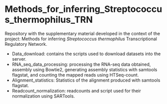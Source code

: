 # Methods_for_inferring_Streptococcus_thermophilus_TRN
Repository with the supplementary material developed in the context of the project: Methods for inferring *Streptococcus thermophilus* Transcriptional Regulatory Network. 

- Data_download: contains the scripts used to download datasets into the server. 
- RNA_seq_data_processing: processing the RNA-seq data obtained, assembly using Bowtie2, generating assembly statistics with samtools flagstat, and counting the mapped reads using HTSeq-count.
- Alignment_statistics: Statistics of the alignment produced with samtools flagstat. 
- Readcount_normalization: readcounts and script used for their normalization using SARTools. 

